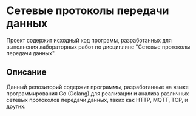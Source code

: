 # Сетевые протоколы передачи данных
Проект содержит исходный код программ, разработанных для выполнения лабораторных работ по дисциплине "Сетевые протоколы передачи данных".
## Описание
Данный репозиторий содержит программы, разработанные на языке программирования Go (Golang) для реализации и анализа различных сетевых протоколов передачи данных, таких как HTTP, MQTT, TCP, и других.
